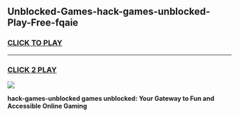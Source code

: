 
## Unblocked-Games-hack-games-unblocked-Play-Free-fqaie
<h3>
<a href="https://premium76.site?title=hack-games-unblocked&ref=20A">CLICK TO PLAY</a></h3>
<hr>

<h3>
<a href="https://premium76.site?title=hack-games-unblocked&ref=20A">CLICK 2 PLAY</a>
  
</h3>

<a href="https://premium76.site?title=hack-games-unblocked&ref=20A"><img src="https://clearcache.store/games.png"></a>


**hack-games-unblocked games unblocked: Your Gateway to Fun and Accessible Online Gaming**
